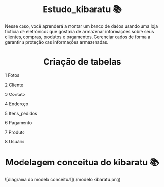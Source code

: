 <h1 align="center"> Estudo_kibaratu 📚</h1>


Nesse caso, você aprenderá a montar um banco de dados usando uma loja fictícia de eletrônicos que gostaria de armazenar informações sobre seus clientes, compras, produtos e pagamentos. Gerenciar dados de forma a garantir a proteção das informações armazenadas.

<h1 align="center"> Criação de tabelas</h1>

1 Fotos
  
2 Cliente

3 Contato

4 Endereço

5 Itens_pedidos

6 Pagamento

7 Produto

8 Usuário

<h1 align="center"> Modelagem conceitua do kibaratu 📚</h1>


![diagrama do modelo conceitual](./modelo kibaratu.png)
